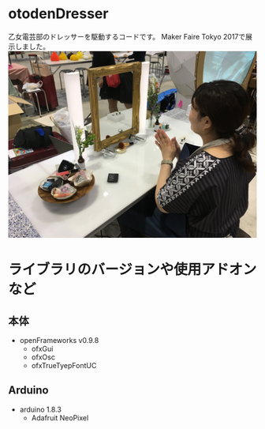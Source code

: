 # otodenDresser
乙女電芸部のドレッサーを駆動するコードです。 Maker Faire Tokyo 2017で展示しました。
![乙電ドレッサー](https://raw.githubusercontent.com/torukawanabe/otodenDresser/master/image.JPG "ドレッサー")

# ライブラリのバージョンや使用アドオンなど
## 本体
* openFrameworks v0.9.8
  * ofxGui
  * ofxOsc
  * ofxTrueTyepFontUC

## Arduino
* arduino 1.8.3
  * Adafruit NeoPixel
